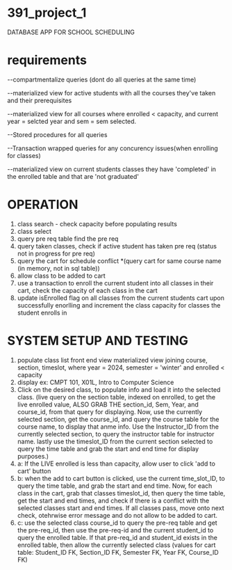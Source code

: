 # 391_project_1
DATABASE APP FOR SCHOOL SCHEDULING

# requirements
--compartmentalize queries (dont do all queries at the same time)

--materialized view for active students with all the courses they've taken and their prerequisites

--materialized view for all courses where enrolled < capacity, and current year = selcted year and sem = sem selected.

--Stored procedures for all queries

--Transaction wrapped queries for any concurency issues(when enrolling for classes)

--materialized view on current students classes they have 'completed' in the enrolled table and that are 'not graduated'

# OPERATION
1. class search - check capacity before populating results
2. class select
3. query pre req table find the pre req
4. query taken classes, check if active student has taken pre req (status not in progress for pre req)
5. query the cart for schedule conflict
*(query cart for same course name (in memory, not in sql table))
6. allow class to be added to cart
7. use a transaction to enroll the current student into all classes in their cart, check the capacity of each class in the cart
8. update isEnrolled flag on all classes from the current students cart upon successfully enorlling and increment the class capacity for classes the student enrolls in

# SYSTEM SETUP AND TESTING
1. populate class list front end view
   materialized view joining course, section, timeslot, where year = 2024, semester = 'winter' and enrolled < capacity
2. display ex: CMPT 101, X01L, Intro to Computer Science
3. Click on the desired class, to populate info and load it into the selected class. (live query on the section table, indexed on enrolled, to get the live enrolled value, ALSO GRAB THE section_id, Sem, Year, and course_id, from that query for displaying. Now, use the currently selected section, get the course_id, and query the course table for the course name, to display that anme info. Use the Instructor_ID from the currently selected section, to query the instructor table for instructor name. lastly use the timeslot_ID from the current section selected to query the time table and grab the start and end time for display purposes.)
4. a: If the LIVE enrolled is less than capacity, allow user to click 'add to cart' button
4. b: when the add to cart button is clicked, use the current time_slot_ID, to query the time table, and grab the start and end time. Now, for each class in the cart, grab that classes timeslot_id, then query the time table, get the start and end times, and check if there is a conflict with the selected classes start and end times. If all classes pass, move onto next check, otehrwise error message and do not allow to be added to cart.
4. c: use the selected class course_id to query the pre-req table and get the pre-req_id, then use the pre-req-id and the current student_id to query the enrolled table. If that pre-req_id and student_id exists in the enrolled table, then allow the currently selected class (values for cart table: Student_ID FK, Section_ID FK, Semester FK, Year FK, Course_ID FK)